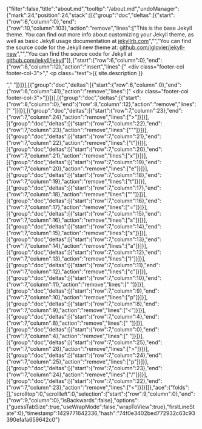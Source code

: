 {"filter":false,"title":"about.md","tooltip":"/about.md","undoManager":{"mark":24,"position":24,"stack":[[{"group":"doc","deltas":[{"start":{"row":6,"column":0},"end":{"row":10,"column":103},"action":"remove","lines":["This is the base Jekyll theme. You can find out more info about customizing your Jekyll theme, as well as basic Jekyll usage documentation at [jekyllrb.com](http://jekyllrb.com/)","","You can find the source code for the Jekyll new theme at: [github.com/jglovier/jekyll-new](https://github.com/jglovier/jekyll-new)","","You can find the source code for Jekyll at [github.com/jekyll/jekyll](https://github.com/jekyll/jekyll)"]},{"start":{"row":6,"column":0},"end":{"row":8,"column":12},"action":"insert","lines":["   <div class=\"footer-col  footer-col-3\">","        <p class=\"text\">{{ site.description }}</p>","      </div>"]}]}],[{"group":"doc","deltas":[{"start":{"row":6,"column":0},"end":{"row":6,"column":41},"action":"remove","lines":["   <div class=\"footer-col  footer-col-3\">"]}]}],[{"group":"doc","deltas":[{"start":{"row":8,"column":0},"end":{"row":8,"column":12},"action":"remove","lines":["      </div>"]}]}],[{"group":"doc","deltas":[{"start":{"row":7,"column":23},"end":{"row":7,"column":24},"action":"remove","lines":[">"]}]}],[{"group":"doc","deltas":[{"start":{"row":7,"column":22},"end":{"row":7,"column":23},"action":"remove","lines":["\""]}]}],[{"group":"doc","deltas":[{"start":{"row":7,"column":21},"end":{"row":7,"column":22},"action":"remove","lines":["t"]}]}],[{"group":"doc","deltas":[{"start":{"row":7,"column":20},"end":{"row":7,"column":21},"action":"remove","lines":["x"]}]}],[{"group":"doc","deltas":[{"start":{"row":7,"column":19},"end":{"row":7,"column":20},"action":"remove","lines":["e"]}]}],[{"group":"doc","deltas":[{"start":{"row":7,"column":18},"end":{"row":7,"column":19},"action":"remove","lines":["t"]}]}],[{"group":"doc","deltas":[{"start":{"row":7,"column":17},"end":{"row":7,"column":18},"action":"remove","lines":["\""]}]}],[{"group":"doc","deltas":[{"start":{"row":7,"column":16},"end":{"row":7,"column":17},"action":"remove","lines":["="]}]}],[{"group":"doc","deltas":[{"start":{"row":7,"column":15},"end":{"row":7,"column":16},"action":"remove","lines":["s"]}]}],[{"group":"doc","deltas":[{"start":{"row":7,"column":14},"end":{"row":7,"column":15},"action":"remove","lines":["s"]}]}],[{"group":"doc","deltas":[{"start":{"row":7,"column":13},"end":{"row":7,"column":14},"action":"remove","lines":["a"]}]}],[{"group":"doc","deltas":[{"start":{"row":7,"column":12},"end":{"row":7,"column":13},"action":"remove","lines":["l"]}]}],[{"group":"doc","deltas":[{"start":{"row":7,"column":11},"end":{"row":7,"column":12},"action":"remove","lines":["c"]}]}],[{"group":"doc","deltas":[{"start":{"row":7,"column":10},"end":{"row":7,"column":11},"action":"remove","lines":[" "]}]}],[{"group":"doc","deltas":[{"start":{"row":7,"column":9},"end":{"row":7,"column":10},"action":"remove","lines":["p"]}]}],[{"group":"doc","deltas":[{"start":{"row":7,"column":8},"end":{"row":7,"column":9},"action":"remove","lines":["<"]}]}],[{"group":"doc","deltas":[{"start":{"row":7,"column":4},"end":{"row":7,"column":8},"action":"remove","lines":["    "]}]}],[{"group":"doc","deltas":[{"start":{"row":7,"column":0},"end":{"row":7,"column":4},"action":"remove","lines":["    "]}]}],[{"group":"doc","deltas":[{"start":{"row":7,"column":25},"end":{"row":7,"column":26},"action":"remove","lines":[">"]}]}],[{"group":"doc","deltas":[{"start":{"row":7,"column":24},"end":{"row":7,"column":25},"action":"remove","lines":["p"]}]}],[{"group":"doc","deltas":[{"start":{"row":7,"column":23},"end":{"row":7,"column":24},"action":"remove","lines":["/"]}]}],[{"group":"doc","deltas":[{"start":{"row":7,"column":22},"end":{"row":7,"column":23},"action":"remove","lines":["<"]}]}]]},"ace":{"folds":[],"scrolltop":0,"scrollleft":0,"selection":{"start":{"row":9,"column":0},"end":{"row":9,"column":0},"isBackwards":false},"options":{"guessTabSize":true,"useWrapMode":false,"wrapToView":true},"firstLineState":0},"timestamp":1429771642336,"hash":"74f0e3402bed772932c63c93390efafa659642c0"}